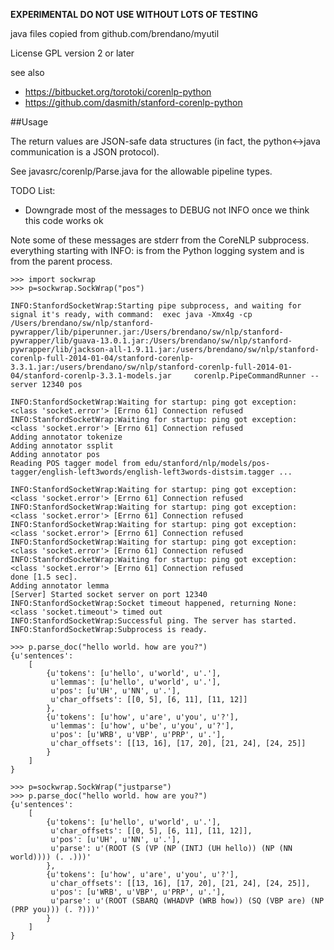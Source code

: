 **EXPERIMENTAL DO NOT USE WITHOUT LOTS OF TESTING**

java files copied from github.com/brendano/myutil

License GPL version 2 or later

see also
* https://bitbucket.org/torotoki/corenlp-python
* https://github.com/dasmith/stanford-corenlp-python


##Usage

The return values are JSON-safe data structures (in fact, the python<->java
communication is a JSON protocol).

See javasrc/corenlp/Parse.java for the allowable pipeline types.

TODO List:
* Downgrade most of the messages to DEBUG not INFO once we think this code works ok

Note some of these messages are stderr from the CoreNLP subprocess. everything
starting with INFO: is from the Python logging system and is from the parent
process.

```
>>> import sockwrap
>>> p=sockwrap.SockWrap("pos")

INFO:StanfordSocketWrap:Starting pipe subprocess, and waiting for signal it's ready, with command:  exec java -Xmx4g -cp /Users/brendano/sw/nlp/stanford-pywrapper/lib/piperunner.jar:/Users/brendano/sw/nlp/stanford-pywrapper/lib/guava-13.0.1.jar:/Users/brendano/sw/nlp/stanford-pywrapper/lib/jackson-all-1.9.11.jar:/users/brendano/sw/nlp/stanford-corenlp-full-2014-01-04/stanford-corenlp-3.3.1.jar:/users/brendano/sw/nlp/stanford-corenlp-full-2014-01-04/stanford-corenlp-3.3.1-models.jar     corenlp.PipeCommandRunner --server 12340 pos

INFO:StanfordSocketWrap:Waiting for startup: ping got exception: <class 'socket.error'> [Errno 61] Connection refused
INFO:StanfordSocketWrap:Waiting for startup: ping got exception: <class 'socket.error'> [Errno 61] Connection refused
Adding annotator tokenize
Adding annotator ssplit
Adding annotator pos
Reading POS tagger model from edu/stanford/nlp/models/pos-tagger/english-left3words/english-left3words-distsim.tagger ... 

INFO:StanfordSocketWrap:Waiting for startup: ping got exception: <class 'socket.error'> [Errno 61] Connection refused
INFO:StanfordSocketWrap:Waiting for startup: ping got exception: <class 'socket.error'> [Errno 61] Connection refused
INFO:StanfordSocketWrap:Waiting for startup: ping got exception: <class 'socket.error'> [Errno 61] Connection refused
INFO:StanfordSocketWrap:Waiting for startup: ping got exception: <class 'socket.error'> [Errno 61] Connection refused
INFO:StanfordSocketWrap:Waiting for startup: ping got exception: <class 'socket.error'> [Errno 61] Connection refused
done [1.5 sec].
Adding annotator lemma
[Server] Started socket server on port 12340
INFO:StanfordSocketWrap:Socket timeout happened, returning None: <class 'socket.timeout'> timed out
INFO:StanfordSocketWrap:Successful ping. The server has started.
INFO:StanfordSocketWrap:Subprocess is ready.

>>> p.parse_doc("hello world. how are you?")
{u'sentences': 
    [
        {u'tokens': [u'hello', u'world', u'.'],
         u'lemmas': [u'hello', u'world', u'.'],
         u'pos': [u'UH', u'NN', u'.'],
         u'char_offsets': [[0, 5], [6, 11], [11, 12]]
        },
        {u'tokens': [u'how', u'are', u'you', u'?'],
         u'lemmas': [u'how', u'be', u'you', u'?'],
         u'pos': [u'WRB', u'VBP', u'PRP', u'.'],
         u'char_offsets': [[13, 16], [17, 20], [21, 24], [24, 25]]
        }
    ]
}

>>> p=sockwrap.SockWrap("justparse")
>>> p.parse_doc("hello world. how are you?")
{u'sentences':
    [
        {u'tokens': [u'hello', u'world', u'.'],
         u'char_offsets': [[0, 5], [6, 11], [11, 12]],
         u'pos': [u'UH', u'NN', u'.'],
         u'parse': u'(ROOT (S (VP (NP (INTJ (UH hello)) (NP (NN world)))) (. .)))'
        },
        {u'tokens': [u'how', u'are', u'you', u'?'],
         u'char_offsets': [[13, 16], [17, 20], [21, 24], [24, 25]],
         u'pos': [u'WRB', u'VBP', u'PRP', u'.'],
         u'parse': u'(ROOT (SBARQ (WHADVP (WRB how)) (SQ (VBP are) (NP (PRP you))) (. ?)))'
        }
    ]
}
```
